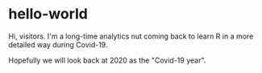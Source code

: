 # hello-world
 Hi, visitors. I'm a long-time analytics nut coming back to learn R in a more detailed way during Covid-19.
 
 Hopefully we will look back at 2020 as the "Covid-19 year".
